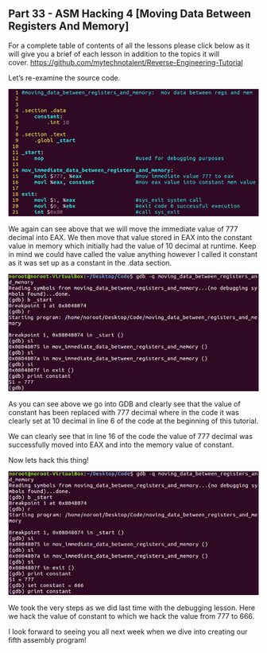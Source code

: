 ## Part 33 - ASM Hacking 4 \[Moving Data Between Registers And Memory\]

For a complete table of contents of all the lessons please click below as it will give you a brief of each lesson in addition to the topics it will cover.&nbsp;https://github.com/mytechnotalent/Reverse-Engineering-Tutorial

Let’s re-examine the source code.

<div class="slate-resizable-image-embed slate-image-embed__resize-full-width"><img src="/imgs/1520234729924.jpg"/></div>

We again can see above that we will move the immediate value of 777 decimal into EAX. We then move that value stored in EAX into the constant value in memory which initially had the value of 10 decimal at runtime. Keep in mind we could have called the value anything however I called it constant as it was set up as a constant in the .data section.

<div class="slate-resizable-image-embed slate-image-embed__resize-full-width"><img src="/imgs/1520242560352.jpg"/></div>

As you can see above we go into GDB and clearly see that the value of constant has been replaced with 777 decimal where in the code it was clearly set at 10 decimal in line 6 of the code at the beginning of this tutorial.

We can clearly see that in line 16 of the code the value of 777 decimal was successfully moved into EAX and into the memory value of constant.

Now lets hack this thing!

<div class="slate-resizable-image-embed slate-image-embed__resize-full-width"><img src="/imgs/1520174080965.jpg"/></div>

We took the very steps as we did last time with the debugging lesson. Here we hack the value of constant to which we hack the value from 777 to 666.

I look forward to seeing you all next week when we dive into creating our fifth assembly program!